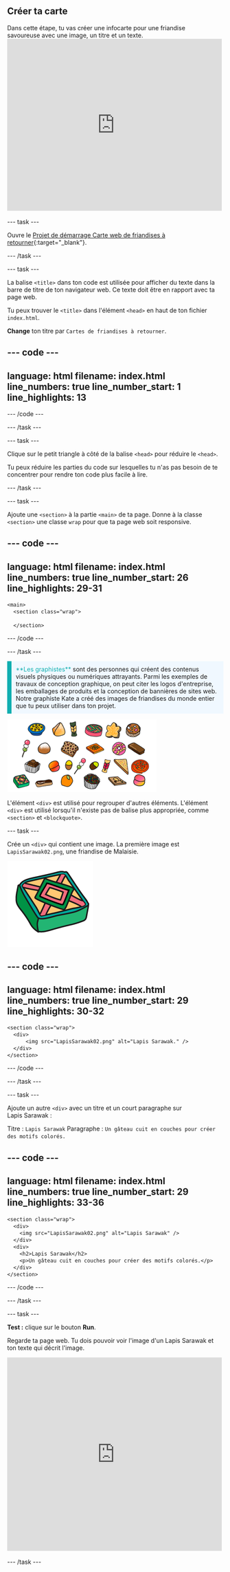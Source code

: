 ## Créer ta carte

<div style="display: flex; flex-wrap: wrap">
<div style="flex-basis: 200px; flex-grow: 1; margin-right: 15px;">
Dans cette étape, tu vas créer une infocarte pour une friandise savoureuse avec une image, un titre et un texte.
</div>
<div>
<iframe src="https://editor.raspberrypi.org/fr-FR/embed/viewer/flip-treat-webcards-step-2" width="500" height="400" frameborder="0" marginwidth="0" marginheight="0" allowfullscreen> </iframe>
</div>
</div>

--- task ---

Ouvre le [Projet de démarrage Carte web de friandises à retourner](https://editor.raspberrypi.org/fr-FR/projects/flip-treat-webcards-starter){:target="_blank"}.

--- /task ---

--- task ---

La balise `<title>` dans ton code est utilisée pour afficher du texte dans la barre de titre de ton navigateur web. Ce texte doit être en rapport avec ta page web.

Tu peux trouver le `<title>` dans l'élément `<head>` en haut de ton fichier `index.html`.

**Change** ton titre par `Cartes de friandises à retourner`.

--- code ---
---
language: html
filename: index.html
line_numbers: true
line_number_start: 1
line_highlights: 13
---
<!DOCTYPE html>
<html lang="fr">

<!-- Cette partie contient des informations supplémentaires dont le navigateur a besoin pour charger correctement la page -->
<head>
  
  <meta charset="utf-8">
    
  <!-- Ne rétrécis pas la page sur mobile -->
  <meta name="viewport" content="width=device-width, initial-scale=1.0">
  
  <!-- Apparaît dans l'onglet du navigateur web et dans les résultats de recherche -->
  <title>Cartes de friandises à retourner</title> 

--- /code ---

--- /task ---

--- task ---

Clique sur le petit triangle à côté de la balise `<head>` pour réduire le `<head>`.

Tu peux réduire les parties du code sur lesquelles tu n'as pas besoin de te concentrer pour rendre ton code plus facile à lire.

--- /task ---

--- task ---

Ajoute une `<section>` à la partie `<main>` de ta page. Donne à la classe `<section>` une classe `wrap` pour que ta page web soit responsive.

--- code ---
---
language: html
filename: index.html
line_numbers: true
line_number_start: 26
line_highlights: 29-31
---
<body>

    <main>
      <section class="wrap">
        
      </section>

--- /code ---

--- /task ---

<p style="border-left: solid; border-width:10px; border-color: #0faeb0; background-color: aliceblue; padding: 10px;">
<span style="color: #0faeb0">**Les graphistes**</span> sont des personnes qui créent des contenus visuels physiques ou numériques attrayants. Parmi les exemples de travaux de conception graphique, on peut citer les logos d'entreprise, les emballages de produits et la conception de bannières de sites web. Notre graphiste Kate a créé des images de friandises du monde entier que tu peux utiliser dans ton projet. 

![Un collage de friandises à utiliser dans le projet.](images/treats.png)

</p>

L'élément `<div>` est utilisé pour regrouper d'autres éléments. L'élément `<div>` est utilisé lorsqu'il n'existe pas de balise plus appropriée, comme `<section>` et `<blockquote>`.

--- task ---

Crée un `<div>` qui contient une image. La première image est `LapisSarawak02.png`, une friandise de Malaisie.

![Un graphique de style cartoon de Lapis Sarawak, un gâteau coloré et géométrique.](images/LapisSarawak02.png)

--- code ---
---
language: html
filename: index.html
line_numbers: true
line_number_start: 29
line_highlights: 30-32
---

    <section class="wrap">
      <div>
          <img src="LapisSarawak02.png" alt="Lapis Sarawak." />
      </div>
    </section>

--- /code ---

--- /task ---

--- task ---

Ajoute un autre `<div>` avec un titre et un court paragraphe sur Lapis Sarawak :

Titre : `Lapis Sarawak`
Paragraphe : `Un gâteau cuit en couches pour créer des motifs colorés.`

--- code ---
---
language: html
filename: index.html
line_numbers: true
line_number_start: 29
line_highlights: 33-36
---
         
    <section class="wrap">
      <div>
        <img src="LapisSarawak02.png" alt="Lapis Sarawak" />
      </div>
      <div>
        <h2>Lapis Sarawak</h2>
        <p>Un gâteau cuit en couches pour créer des motifs colorés.</p>
      </div>
    </section>
        
--- /code ---

--- /task ---

--- task ---

**Test :** clique sur le bouton **Run**.

Regarde ta page web. Tu dois pouvoir voir l'image d'un Lapis Sarawak et ton texte qui décrit l'image.

<div>
<iframe src="https://editor.raspberrypi.org/fr-FR/embed/viewer/flip-treat-webcards-step-2" width="500" height="450" frameborder="0" marginwidth="0" marginheight="0" allowfullscreen> </iframe>

</div>

--- /task ---
